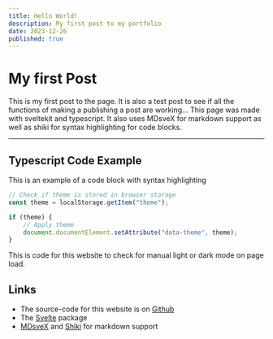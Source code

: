 ```yaml
---
title: Hello World!
description: My first post to my portfolio
date: 2023-12-26
published: true
---
```


# My first Post

This is my first post to the page. It is also a test post to see if all the functions of making a publishing a post are working...
This page was made with sveltekit and typescript. It also uses MDsveX for markdown support as well as shiki for syntax highlighting for code blocks.

---

## Typescript Code Example

This is an example of a code block with syntax highlighting

```ts
// Check if theme is stored in browser storage
const theme = localStorage.getItem("theme");

if (theme) {
    // Apply theme
    document.documentElement.setAttribute("data-theme", theme);
}
```

This is code for this website to check for manual light or dark mode on page load.

## Links

-   The source-code for this website is on [Github](https://github.com/Samxarifa/Portfolio_Svelte)
-   The [Svelte](https://kit.svelte.dev/) package
-   [MDsveX](https://mdsvex.com/) and [Shiki](https://shiki.matsu.io/) for markdown support
